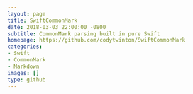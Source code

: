 ```yaml
---
layout: page
title: SwiftCommonMark
date: 2018-03-03 22:00:00 -0800
subtitle: CommonMark parsing built in pure Swift
homepage: https://github.com/codytwinton/SwiftCommonMark
categories:
- Swift
- CommonMark
- Markdown
images: []
type: github
---
```

